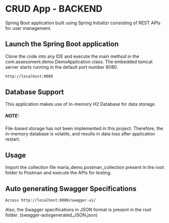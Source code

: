 # CRUD App - BACKEND

Spring Boot application built using Spring Initializr consisting of REST APIs for user management.

## Launch the Spring Boot application 

Clone the code into any IDE and execute the main method in the com.assessment.demo.DemoApplication class. The embedded tomcat server starts running in the default port number 8080.

```bash
http://localhost:8080
```
## Database Support

This application makes use of in-memory H2 Database for data storage.
##### NOTE:
File-based storage has not been implemented in this project. Therefore, the in-memory database is volatile, and results in data loss after application restart.

## Usage

Import the collection file maria_demo.postman_collection present in the root folder to Postman and execute the APIs for testing.


## Auto generating Swagger Specifications 
```.
Access http://localhost:8080/swagger-ui/
```



Also, the Swagger specifications in JSON format is present in the root folder. (swagger-autogenerated_JSON.json)

